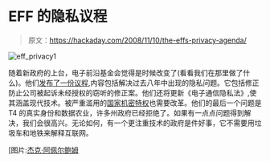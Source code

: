 # EFF 的隐私议程

> 原文：<https://hackaday.com/2008/11/10/the-effs-privacy-agenda/>

![eff_privacy1](img/f94845dcf98637fd3f13dfd79278297d.png "eff_privacy1")

随着新政府的上台，电子前沿基金会觉得是时候改变了(看看我们在那里做了什么)。他们[发布了一份议程](http://www.eff.org/deeplinks/2008/11/privacy-agenda "A Privacy Agenda For The New Administration | Electronic Frontier Foundation"),内容包括解决过去八年中出现的隐私问题。它包括修正防止公司被起诉未经授权的窃听的修正案。他们还将更新《电子通信隐私法》,使其涵盖现代技术。被严重滥用的[国家机密特权](http://www.eff.org/deeplinks/2008/04/state-secrets-privilege "Stopping Abuse of the State Secrets Privilege | Electronic Frontier Foundation")也需要改革。他们的最后一个问题是 T4 的真实身份和数据农业，许多州政府已经拒绝了。如果有一点点问题得到解决，我们会很高兴。无论如何，有一个更注重技术的政府是件好事，它不需要用垃圾车和地铁来解释互联网。

[图片:[杰克·阿佩尔鲍姆](http://appelbaum.net/)